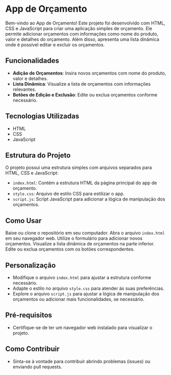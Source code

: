 # App de Orçamento

Bem-vindo ao App de Orçamento! Este projeto foi desenvolvido com HTML, CSS e JavaScript para criar uma aplicação simples de orçamento. Ele permite adicionar orçamentos com informações como nome do produto, valor e detalhes do orçamento. Além disso, apresenta uma lista dinâmica onde é possível editar e excluir os orçamentos.

## Funcionalidades

- **Adição de Orçamentos**: Insira novos orçamentos com nome do produto, valor e detalhes.
- **Lista Dinâmica**: Visualize a lista de orçamentos com informações relevantes.
- **Botões de Edição e Exclusão**: Edite ou exclua orçamentos conforme necessário.

## Tecnologias Utilizadas

- HTML
- CSS
- JavaScript

## Estrutura do Projeto

O projeto possui uma estrutura simples com arquivos separados para HTML, CSS e JavaScript:

- `index.html`: Contém a estrutura HTML da página principal do app de orçamento.
- `style.css`: Arquivo de estilo CSS para estilizar o app.
- `script.js`: Script JavaScript para adicionar a lógica de manipulação dos orçamentos.

## Como Usar

Baixe ou clone o repositório em seu computador.
Abra o arquivo `index.html` em seu navegador web.
Utilize o formulário para adicionar novos orçamentos.
Visualize a lista dinâmica de orçamentos na parte inferior.
Edite ou exclua orçamentos com os botões correspondentes.

## Personalização

- Modifique o arquivo `index.html` para ajustar a estrutura conforme necessário.
- Adapte o estilo no arquivo `style.css` para atender às suas preferências.
- Explore o arquivo `script.js` para ajustar a lógica de manipulação dos orçamentos ou adicionar mais funcionalidades, se necessário.

## Pré-requisitos

- Certifique-se de ter um navegador web instalado para visualizar o projeto.

## Como Contribuir

- Sinta-se à vontade para contribuir abrindo problemas (issues) ou enviando pull requests.